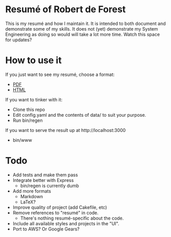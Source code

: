 # Resumé of Robert de Forest

This is my resumé and how I maintain it. It is intended to both document and
demonstrate some of my skills. It does not (yet) demonstrate my System
Engineering as doing so would will take a lot more time. Watch this space for
updates?

# How to use it

If you just want to see my resumé, choose a format:
- [PDF](https://github.com/rdeforest/resume/blob/master/public/resume.pdf)
- [HTML](http://htmlpreview.github.io/?https://github.com/rdeforest/resume/blob/master/public/resume.html)

If you want to tinker with it:

- Clone this repo
- Edit config.yaml and the contents of data/ to suit your purpose.
- Run bin/regen

If you want to serve the result up at http://localhost:3000

- bin/www

# Todo

- Add tests and make them pass
- Integrate better with Express
  - bin/regen is currently dumb
- Add more formats
  - Markdown
  - LaTeX?
- Improve quality of project (add Cakefile, etc)
- Remove references to "resumé" in code.
  - There's nothing resumé-specific about the code.
- Include all available styles and projects in the "UI".
- Port to AWS? Or Google Gears?
